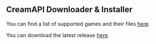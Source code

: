 ## CreamAPI Downloader & Installer
You can find a list of supported games and their files [here](https://mega.nz/folder/45YBwIxZ#fsZNZZu9twY2PVLgrB86fA).

You can download the latest release [here](https://github.com/pointfeev/CreamInstaller/releases/latest).
